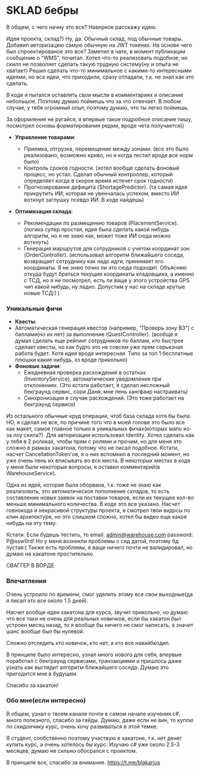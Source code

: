 # SKLAD бебры

В общем, с чего начну это все? Наверное расскажу идею.

Идея проекта, склад?) Ну, да. Обычный склад, под обычные товары.
Добавил авторизацию самую обычную на JWT токенах. На основе чего был спроектированое это все?
Заметил в чате, в момент публикации сообщение о "WMS", почитал. Хотел что-то реализовать подобное, но скилл не позволяет сделать такую трудную систему(ну и опыта не хватает)
Решил сделать что-то минимальное с какими-то интересными идеями, но все идеи, что приходили, сразу отпадали, т.к. не знал как это сделать.

В коде я пытался оставлять свои мысли в комментариях и описание небольшое. Поэтому думаю поймешь что за что отвечает. В любом случае, у тебя огромный опыт, поэтому думаю, что ты легко поймешь.

За оформление не ругайся, я впервые такое подробное описание пишу, посмотрел основы форматирования редми, вроде чета получается))

- **Управление товарами**:
  - Приемка, отгрузка, перемещение между зонами. (все это было реализовано, возможно криво, но я когда тестил вроде все норм было)
  - Контроль сроков годности. (хотел вообще сделать фоновый процесс, но устал. Сделал обычный контроллер, который определяет когда в скорое время истечет срок годности)
  - Прогнозирование дефицита (ShortagePredictor). (та самая идея прикрутить ИИ, которая не увенчалась успехом, вместо ИИ воткнул заглушку псевдо ИИ. В коде найдешь)

- **Оптимизация склада**:
  - Рекомендации по размещению товаров (PlacementService). (логика супер простая, идея была сделать какой нибудь алгоритм, но я не знаю как, может тоже ИИ сюда можно воткнуть)
  - Генерация маршрутов для сотрудников с учетом координат зон (OrderController). (использовал алгоритм ближайшего соседа, возвращает сотруднику как надо идти, принимает его координаты. Я не знаю точно ли это сюда подходит. Объясняю откуда будут браться текущие координаты кладовщика, а именно с ТСД, но я не посмотрел, есть ли ваще у этого устройства GPS чип какой нибудь, ну ладно. Допустим у нас на складе крутые новые ТСД:) )

### **Уникальные фичи**
- **Квесты**:
- Автоматическая генерация квестов (например, "Проверь зону B3") с баллами(но их нет) за выполнение (QuestController). (вообще я думал сделать еще рейтинг сотрудников по баллам, кто быстрее сделает квесты, но как будто это не совсем уже прям серьезная работа будет. Хотя идея вроде интересная. Типо за топ 1 бесплатные плюшки какие нибудь, хз вроде прикольно)
- **Фоновые задачи**:
  - Ежедневная проверка расхождений в остатках (InventoryService), автоматические уведомления при отклонениях. (Это кстати работает, я сделал несложный бекграунд сервис, сори Даня, мне лень хангфаир настраивать)
  - Синхронизация в случае расхождений. (Это тоже работает на бекграунд сервисе)

Из остального обычные круд операции, чтоб база склада хотя бы была. НО, я сделал не все, по причине того что в моей голове это было все как макет, самое главное только в уникальных фичах(которых мало из-за лоу скила?).
Для авторизации использовал Identity. Хотел сделать как у тебя в 2 роликах, чтобы прям с ролями и прочим, но для меня это сложно в рамках хакатона, потому что не писал подобное.
Кстати, насчет CancellationToken'ов, я о них вспомнил в последний момент, но уже очень лень их вписывать во все места.
В некоторых местах в коде у меня были некоторые вопросы, я оставил комментарий(в WarehouseService).

Одна из идей, которая была оборвана, т.к. тоже не знаю как реализовать, это автоматическое пополнение складов, то есть составление новых заявок на поставки товаров, если их текущее кол-во меньше минимального количества. В коде это все указано.
Насчет говнокода и некрасивой структуры проекта, я смотрел твои видосы по клин архитектуре, но это слишком сложно, хотел бы видео еще какое нибудь на эту тему.

Кстати. Если будешь тестить, то email: admin@warehouse.com password: P@ssw0rd!
Но у меня возникли проблемы с сид датой, поэтому бд пустая:(
Также есть проблемы, я ваще ничего почти не валидировал, но думаю на хакатоне простительно.

СВАГГЕР В ВОРДЕ


### Впечатления
Очень устроило по времени, смог уделить этому все свои выходные(да я писал это все около 1.5 дней).

Насчет вообще идеи хакатона для курса, звучит прикольно, но думаю что все таки не очень для реальных новичков, если бы хакатон был устроен месяц назад, то я вообще бы ничего не смог написать, а значит шанс вообще был бы нулевой.

Сложно отследить кто новичок, кто нет, а кто все навайбкодил.

В принципе было интересно, узнал много нового для себя, впервые поработал с бекграунд сервисами, транзакциями и пришлось даже узнать как выглядит алгоритм ближайшего соседа. Думаю это пригодится мне в будущем.

Спасибо за хакатон!


### Обо мне(если интересно)
В общем, узнал о твоем канале почти в самом начале изучения c#, много полезного, спасибо за гайды. Думаю, даже если не вин, то куплю по скидончику курс, очень хочу развиваться в этой темке.

Я студент, сообственно поэтому участвую в хакатоне, т.к. нет денег купить курс, а очень хотелось бы курс. Изучаю c# уже около 2.5-3 месяцев, думаю не сильно обосрался с проектом.


В принципе все, спасибо за внимание. https://t.me/blakarius
